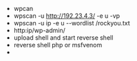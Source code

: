 
- wpcan 
- wpscan -u  http://192.23.4.3/  -e u -vp 
- wpscan -u ip -e u --wordlist /rockyou.txt 
- http:ip/wp-admin/ 
- upload shell and start reverse shell
- reverse shell php or msfvenom 
- 